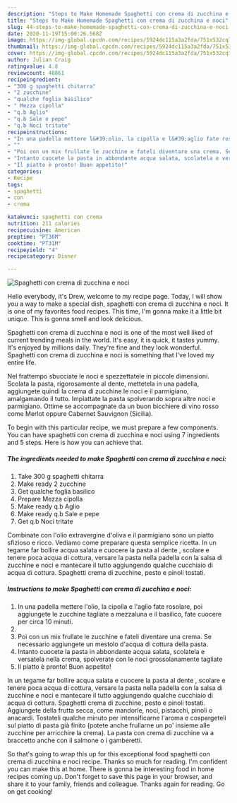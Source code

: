 ```yaml
---
description: "Steps to Make Homemade Spaghetti con crema di zucchina e noci"
title: "Steps to Make Homemade Spaghetti con crema di zucchina e noci"
slug: 44-steps-to-make-homemade-spaghetti-con-crema-di-zucchina-e-noci
date: 2020-11-19T15:00:26.568Z
image: https://img-global.cpcdn.com/recipes/5924dc115a3a2fda/751x532cq70/spaghetti-con-crema-di-zucchina-e-noci-recipe-main-photo.jpg
thumbnail: https://img-global.cpcdn.com/recipes/5924dc115a3a2fda/751x532cq70/spaghetti-con-crema-di-zucchina-e-noci-recipe-main-photo.jpg
cover: https://img-global.cpcdn.com/recipes/5924dc115a3a2fda/751x532cq70/spaghetti-con-crema-di-zucchina-e-noci-recipe-main-photo.jpg
author: Julian Craig
ratingvalue: 4.8
reviewcount: 48861
recipeingredient:
- "300 g spaghetti chitarra"
- "2 zucchine"
- "qualche foglia basilico"
- " Mezza cipolla"
- "q.b Aglio"
- "q.b Sale e pepe"
- "q.b Noci tritate"
recipeinstructions:
- "In una padella mettere l&#39;olio, la cipolla e l&#39;aglio fate rosolare, poi aggiungete le zucchine tagliate a mezzaluna e il basilico, fate cuocere per circa 10 minuti."
- ""
- "Poi con un mix frullate le zucchine e fateli diventare una crema. Se necessario aggiungete un mestolo d&#39;acqua di cottura della pasta."
- "Intanto cuocete la pasta in abbondante acqua salata, scolatela e versatela nella crema, spolverate con le noci grossolanamente tagliate"
- "Il piatto è pronto! Buon appetito!"
categories:
- Recipe
tags:
- spaghetti
- con
- crema

katakunci: spaghetti con crema 
nutrition: 211 calories
recipecuisine: American
preptime: "PT36M"
cooktime: "PT31M"
recipeyield: "4"
recipecategory: Dinner

---
```



![Spaghetti con crema di zucchina e noci](https://img-global.cpcdn.com/recipes/5924dc115a3a2fda/751x532cq70/spaghetti-con-crema-di-zucchina-e-noci-recipe-main-photo.jpg)

Hello everybody, it's Drew, welcome to my recipe page. Today, I will show you a way to make a special dish, spaghetti con crema di zucchina e noci. It is one of my favorites food recipes. This time, I'm gonna make it a little bit unique. This is gonna smell and look delicious.

Spaghetti con crema di zucchina e noci is one of the most well liked of current trending meals in the world. It's easy, it is quick, it tastes yummy. It's enjoyed by millions daily. They're fine and they look wonderful. Spaghetti con crema di zucchina e noci is something that I've loved my entire life.

Nel frattempo sbucciate le noci e spezzettatele in piccole dimensioni. Scolata la pasta, rigorosamente al dente, mettetela in una padella, aggiungete quindi la crema di zucchine le noci e il parmigiano, amalgamando il tutto. Impiattate la pasta spolverando sopra altre noci e parmigiano. Ottime se accompagnate da un buon bicchiere di vino rosso come Merlot oppure Cabernet Sauvignon (Sicilia).


To begin with this particular recipe, we must prepare a few components. You can have spaghetti con crema di zucchina e noci using 7 ingredients and 5 steps. Here is how you can achieve that.

<!--inarticleads1-->

##### The ingredients needed to make Spaghetti con crema di zucchina e noci:

1. Take 300 g spaghetti chitarra
1. Make ready 2 zucchine
1. Get qualche foglia basilico
1. Prepare  Mezza cipolla
1. Make ready q.b Aglio
1. Make ready q.b Sale e pepe
1. Get q.b Noci tritate


Combinate con l&#39;olio extravergine d&#39;oliva e il parmigiano sono un piatto sfizioso e ricco. Vediamo come preparare questa semplice ricetta. In un tegame far bollire acqua salata e cuocere la pasta al dente , scolare e tenere poca acqua di cottura, versare la pasta nella padella con la salsa di zucchine e noci e mantecare il tutto aggiungendo qualche cucchiaio di acqua di cottura. Spaghetti crema di zucchine, pesto e pinoli tostati. 

<!--inarticleads2-->

##### Instructions to make Spaghetti con crema di zucchina e noci:

1. In una padella mettere l&#39;olio, la cipolla e l&#39;aglio fate rosolare, poi aggiungete le zucchine tagliate a mezzaluna e il basilico, fate cuocere per circa 10 minuti.
1. 
1. Poi con un mix frullate le zucchine e fateli diventare una crema. Se necessario aggiungete un mestolo d&#39;acqua di cottura della pasta.
1. Intanto cuocete la pasta in abbondante acqua salata, scolatela e versatela nella crema, spolverate con le noci grossolanamente tagliate
1. Il piatto è pronto! Buon appetito!


In un tegame far bollire acqua salata e cuocere la pasta al dente , scolare e tenere poca acqua di cottura, versare la pasta nella padella con la salsa di zucchine e noci e mantecare il tutto aggiungendo qualche cucchiaio di acqua di cottura. Spaghetti crema di zucchine, pesto e pinoli tostati. Aggiungete della frutta secca, come mandorle, noci, pistacchi, pinoli o anacardi. Tostateli qualche minuto per intensificarne l&#39;aroma e cospargeteli sul piatto di pasta già finito (potete anche frullarne un po&#39; insieme alle zucchine per arricchire la crema). La pasta con crema di zucchine va a braccetto anche con il salmone o i gamberetti. 

So that's going to wrap this up for this exceptional food spaghetti con crema di zucchina e noci recipe. Thanks so much for reading. I'm confident you can make this at home. There is gonna be interesting food in home recipes coming up. Don't forget to save this page in your browser, and share it to your family, friends and colleague. Thanks again for reading. Go on get cooking!
